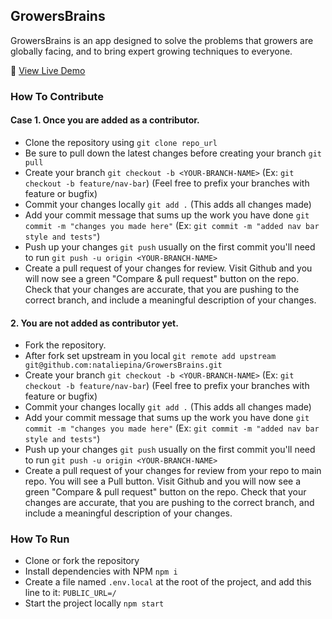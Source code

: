 ## GrowersBrains

GrowersBrains is an app designed to solve the problems that growers are globally facing, and to bring expert growing techniques to everyone. 

🌱 [View Live Demo](https://nataliepina.github.io/GrowersBrains)


### How To Contribute

#### Case 1. Once you are added as a contributor.

- Clone the repository using `git clone repo_url`
- Be sure to pull down the latest changes before creating your branch `git pull` 
- Create your branch `git checkout -b <YOUR-BRANCH-NAME>` (Ex: `git checkout -b feature/nav-bar`) (Feel free to prefix your branches with feature or bugfix)
- Commit your changes locally `git add .` (This adds all changes made)
- Add your commit message that sums up the work you have done `git commit -m "changes you made here"` (Ex: `git commit -m "added nav bar style and tests"`)
- Push up your changes `git push` usually on the first commit you'll need to run `git push -u origin <YOUR-BRANCH-NAME>`
- Create a pull request of your changes for review. Visit Github and you will now see a green "Compare & pull request" button on the repo. Check that your changes are accurate, that you are pushing to the correct branch, and include a meaningful description of your changes.

#### 2. You are not added as contributor yet.

- Fork the repository.
- After fork set upstream in you local `git remote add upstream git@github.com:nataliepina/GrowersBrains.git`
- Create your branch `git checkout -b <YOUR-BRANCH-NAME>` (Ex: `git checkout -b feature/nav-bar`) (Feel free to prefix your branches with feature or bugfix)
- Commit your changes locally `git add .` (This adds all changes made)
- Add your commit message that sums up the work you have done `git commit -m "changes you made here"` (Ex: `git commit -m "added nav bar style and tests"`)
- Push up your changes `git push` usually on the first commit you'll need to run `git push -u origin <YOUR-BRANCH-NAME>`
- Create a pull request of your changes for review from your repo to main repo. You will see a Pull button. Visit Github and you will now see a green "Compare & pull request" button on the repo. Check that your changes are accurate, that you are pushing to the correct branch, and include a meaningful description of your changes.



### How To Run
- Clone or fork the repository
- Install dependencies with NPM `npm i`
- Create a file named `.env.local` at the root of the project, and add this line to it: `PUBLIC_URL=/`
- Start the project locally `npm start`
